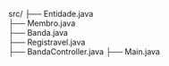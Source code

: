 src/
 ├── Entidade.java     
 ├── Membro.java        
 ├── Banda.java          
 ├── Registravel.java    
 ├── BandaController.java
 ├── Main.java
